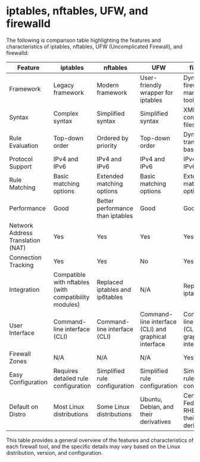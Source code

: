 # iptables, nftables, UFW, and firewalld
The following is comparison table highlighting the features and characteristics of iptables, nftables, UFW (Uncomplicated Firewall), and firewalld:

| Feature            | iptables                                       | nftables                                      | UFW                                                | firewalld                                           |
|--------------------|------------------------------------------------|-----------------------------------------------|----------------------------------------------------|----------------------------------------------------|
| Framework          | Legacy framework                               | Modern framework                             | User-friendly wrapper for iptables                  | Dynamic firewall management tool                    |
| Syntax             | Complex syntax                                 | Simplified syntax                            | Simplified syntax                                  | XML-based configuration files                      |
| Rule Evaluation    | Top-down order                                 | Ordered by priority                          | Top-down order                                     | Dynamic and transaction-based                      |
| Protocol Support   | IPv4 and IPv6                                   | IPv4 and IPv6                                | IPv4 and IPv6                                      | IPv4 and IPv6                                       |
| Rule Matching      | Basic matching options                          | Extended matching options                    | Basic matching options                             | Extended matching options                           |
| Performance        | Good                                           | Better performance than iptables            | Good                                               | Good                                               |
| Network Address Translation (NAT)   | Yes                                            | Yes                                          | Yes                                                | Yes                                                |
| Connection Tracking| Yes                                            | Yes                                          | No                                                 | Yes                                                |
| Integration        | Compatible with nftables (with compatibility modules) | Replaced iptables and ip6tables         | N/A                                                | Replaced iptables                                   |
| User Interface     | Command-line interface (CLI)                    | Command-line interface (CLI)                 | Command-line interface (CLI) and graphical interface | Command-line interface (CLI) and graphical interface |
| Firewall Zones     | N/A                                            | N/A                                           | N/A                                                | Yes                                                |
| Easy Configuration | Requires detailed rule configuration             | Simplified rule configuration                | Simplified rule configuration                      | Simplified rule configuration                       |
| Default on Distro  | Most Linux distributions                       | Some Linux distributions                     | Ubuntu, Debian, and their derivatives              | CentOS, Fedora, RHEL, and their derivatives         |

This table provides a general overview of the features and characteristics of each firewall tool, and the specific details may vary based on the Linux distribution, version, and configuration.
